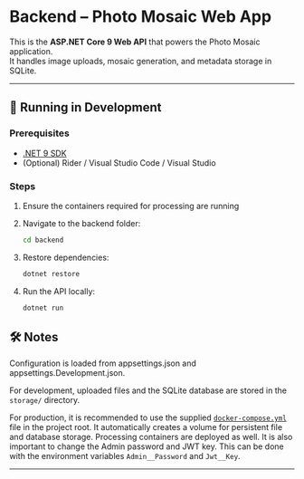# Backend – Photo Mosaic Web App

This is the **ASP.NET Core 9 Web API** that powers the Photo Mosaic application.  
It handles image uploads, mosaic generation, and metadata storage in SQLite.  

---

## 🚀 Running in Development

### Prerequisites
- [.NET 9 SDK](https://dotnet.microsoft.com/download)
- (Optional) Rider / Visual Studio Code / Visual Studio

### Steps
1. Ensure the containers required for processing are running

2. Navigate to the backend folder:
   ```bash
   cd backend
   ```
3. Restore dependencies:
    ```bash
    dotnet restore
    ```
4. Run the API locally:
    ```bash
    dotnet run
    ```

## 🛠 Notes

Configuration is loaded from appsettings.json and appsettings.Development.json.

For development, uploaded files and the SQLite database are stored in the `storage/` directory.

For production, it is recommended to use the supplied [`docker-compose.yml`](../docker-compose.yml) file in the project root. It automatically creates a volume for persistent file and database storage.
Processing containers are deployed as well.
It is also important to change the Admin password and JWT key. This can be done with the environment variables `Admin__Password` and `Jwt__Key`.

---
